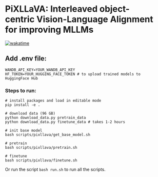 # PiXLLaVA: Interleaved object-centric Vision-Language Alignment for improving MLLMs

[![wakatime](https://wakatime.com/badge/github/hunarbatra/PiXLLaVA.svg)](https://wakatime.com/badge/github/hunarbatra/PiXLLaVA)

## Add .env file:
```
WANDB_API_KEY=YOUR_WANDB_API_KEY
HF_TOKEN=YOUR_HUGGING_FACE_TOKEN # to upload trained models to HuggingFace Hub
```

### Steps to run:
```
# install packages and load in editable mode
pip install -e .

# download data (96 GB)
python download_data.py pretrain_data
python download_data.py finetune_data # takes 1-2 hours

# init base model
bash scripts/pixllava/get_base_model.sh

# pretrain
bash scripts/pixllava/pretrain.sh

# finetune
bash scripts/pixllava/finetune.sh
```

Or run the script `bash run.sh` to run all the scripts.

